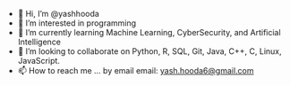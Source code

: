 - 👋 Hi, I’m @yashhooda
- 👀 I’m interested in programming 
- 🌱 I’m currently learning Machine Learning, CyberSecurity, and Artificial Intelligence
- 💞️ I’m looking to collaborate on Python, R, SQL, Git, Java, C++, C, Linux, JavaScript.
- 📫 How to reach me ... by email 
email: yash.hooda6@gmail.com
<!---
yashhooda1/yashhooda1 is a ✨ special ✨ repository because its `README.md` (this file) appears on your GitHub profile.
You can click the Preview link to take a look at your changes.
--->
